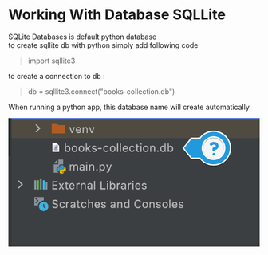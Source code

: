 # Working With Database SQLLite

SQLite Databases is default python database  
to create sqllite db with python simply add following code
>import sqllite3

to create a connection to db :
> db = sqllite3.connect("books-collection.db")

When running a python app, this database name will create automatically

![alt text](https://github.com/distareza/learnpython-day63-Working_With_Database_SQLLite/blob/master/resources/file_structure_db_created.png?raw=true)
